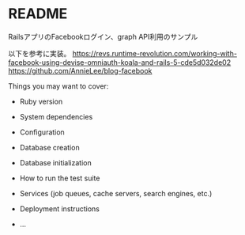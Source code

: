# README

RailsアプリのFacebookログイン、graph API利用のサンプル

以下を参考に実装。
https://revs.runtime-revolution.com/working-with-facebook-using-devise-omniauth-koala-and-rails-5-cde5d032de02
https://github.com/AnnieLee/blog-facebook

Things you may want to cover:

* Ruby version

* System dependencies

* Configuration

* Database creation

* Database initialization

* How to run the test suite

* Services (job queues, cache servers, search engines, etc.)

* Deployment instructions

* ...
